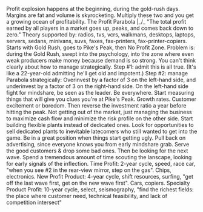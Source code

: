 
Profit explosion happens at the beginning, during the gold-rush days. Margins are fat and volume is skyrocketing. Multiply these two and you get a growing ocean of profitability.
The Profit Parabola |_/\_ "The total profit earned by all players in a market goes up, peaks, and comes back down to zero."
Theory supported by: radios, tvs, vcrs, walkmans, desktops, laptops, servers, sedans, minivans, suvs, faxes, fax-printers, fax-printer-copiers.
Starts with Gold Rush, goes to Pike's Peak, then No Profit Zone.
Problem is: during the Gold Rush, swept into the psychology, into the zone where even weak producers make money because demand is so strong. You can't think clearly about how to manage strategically.
Step #1: admit this is all true. (It's like a 22-year-old admitting he'll get old and impotent.)
Step #2: manage Parabola strategically: Overinvest by a factor of 3 on the left-hand side, and underinvest by a factor of 3 on the right-hand side. On the left-hand side fight for mindshare, be seen as the leader. Be everywhere.
Start measuring things that will give you clues you're at Pike's Peak. Growth rates. Customer excitement or boredom.
Then reverse the investment ratio a year before hitting the peak. Not getting out of the market, just managing the business to maximize cash flow and minimize the risk profile on the other side. Start building flexible plants instead of dedicated ones. Look for opportunities to sell dedicated plants to inevitable latecomers who still wanted to get into the game.
Be in a great position when things start getting ugly. Pull back on advertising, since everyone knows you from early mindshare grab. Serve the good customers & drop some bad ones.
Then be looking for the next wave. Spend a tremendous amount of time scouting the lanscape, looking for early signals of the inflection.
Time Profit: 2-year cycle, speed, race car, "when you see #2 in the rear-view mirror, step on the gas". Chips, electronics.
New Profit Product: 4-year cycle, shift resources, surfing, "get off the last wave first, get on the new wave first". Cars, copiers.
Specialty Product Profit: 10-year cycle, select, seismography, "find the richest fields: the place where customer need, technical feasibility, and lack of competition intersect"
